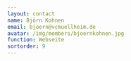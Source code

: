```yaml
---
layout: contact
name: Björn Kohnen
email: bjoern@vcmuellheim.de
avatar: /img/members/bjoernkohnen.jpg
function: Webseite
sortorder: 9
---
```

